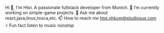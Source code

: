 Hi 👋, I'm Htoi.
A passionate fullstack developer from Munich.
🔭 I’m currently working on simple-game projects.
💬 Ask me about react,java,linux,tosca,etc.
📫 How to reach me htoi.nhkum@studiosus.com
⚡ Fun fact listen to music nonstop
